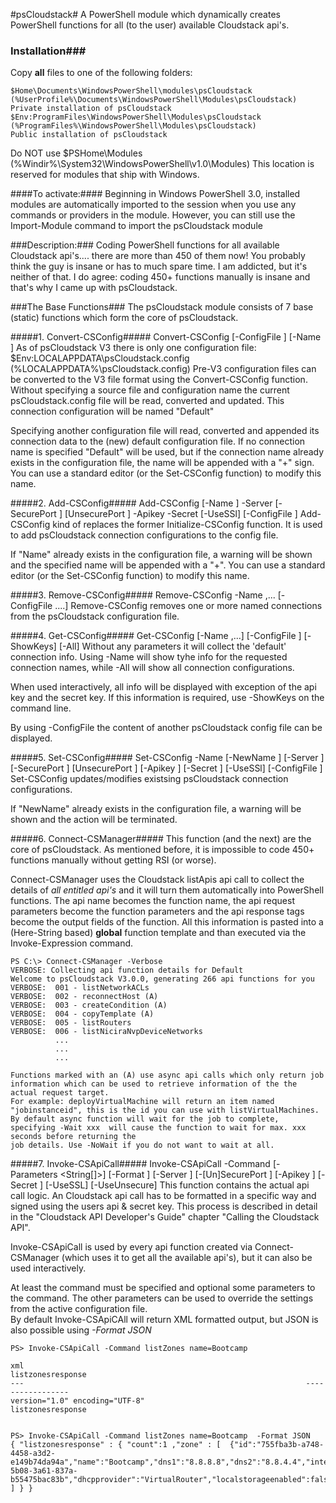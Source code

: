 #psCloudstack#
A PowerShell module which dynamically creates PowerShell functions for all (to the user) available Cloudstack api's.

### Installation###
Copy **all** files to one of the following folders:
```
$Home\Documents\WindowsPowerShell\modules\psCloudstack (%UserProfile%\Documents\WindowsPowerShell\Modules\psCloudstack)      Private installation of psCloudstack
$Env:ProgramFiles\WindowsPowerShell\Modules\psCloudstack (%ProgramFiles%\WindowsPowerShell\Modules\psCloudstack)               Public installation of psCloudstack
```
Do NOT use $PSHome\Modules (%Windir%\System32\WindowsPowerShell\v1.0\Modules) This location is reserved for modules that ship with Windows.

####To activate:####
Beginning in Windows PowerShell 3.0, installed modules are automatically imported to the session when you use any commands or providers in the module. However, you can still use the Import-Module command to import the psCloudstack module

###Description:###
Coding PowerShell functions for all available Cloudstack api's.... there are more than 450 of them now! You probably think the guy is insane or has to much spare time. I am addicted, but it's neither of that. I do agree: coding 450+ functions manually is insane and that's why I came up with psCloudstack.

###The Base Functions###
The psCloudstack module consists of 7 base (static) functions which form the core of psCloudstack.

#####1. Convert-CSConfig#####
    Convert-CSConfig [-ConfigFile <string>] [-Name <string>]
As of psCloudstack V3 there is only one configuration file: $Env:LOCALAPPDATA\psCloudstack.config (%LOCALAPPDATA%\psCloudstack.config)
Pre-V3 configuration files can be converted to the V3 file format using the Convert-CSConfig function. Without specifying a source file and configuration name the current psCloudstack.config file will be read, converted and updated. This connection configuration will be named "Default"

Specifying another configuration file will read, converted and appended its connection data to the (new) default configuration file. If no connection name is specified "Default" will be used, but if the connection name already exists in the configuration file, the name will be appended with a "+" sign. You can use a standard editor (or the Set-CSConfig function) to modify this name.

#####2. Add-CSConfig#####
    Add-CSConfig [-Name <string>] -Server <string> [-SecurePort <number>] [UnsecurePort <number>] -Apikey <string> -Secret <string> [-UseSSl] [-ConfigFile <string>]
Add-CSConfig kind of replaces the former Initialize-CSConfig function. It is used to add psCloudstack connection configurations to the config file.

If "Name" already exists in the configuration file, a warning will be shown and the specified name will be appended with a "+". You can use a standard editor (or the Set-CSConfig function) to modify this name.

#####3. Remove-CSConfig#####
    Remove-CSConfig -Name <string>,... [-ConfigFile ....]
Remove-CSConfig removes one or more named connections from the psCloudstack configuration file.

#####4. Get-CSConfig#####
    Get-CSConfig [-Name <string>,...] [-ConfigFile <String>] [-ShowKeys] [-All]
Without any parameters it will collect the 'default' connection info.
Using -Name will show tyhe info for the requested connection names, while -All will show all connection configurations.

When used interactively, all info will be displayed with exception of the api key and the secret key. If this information is required, use -ShowKeys on the command line.

By using -ConfigFile the content of another psCloudstack config file can be displayed.

#####5. Set-CSConfig#####
    Set-CSConfig -Name <string> [-NewName <string>] [-Server <string>] [-SecurePort <number>] [UnsecurePort <number>] [-Apikey <string>] [-Secret <string>] [-UseSSl] [-ConfigFile <string>]
Set-CSConfig updates/modifies existsing psCloudstack connection configurations.

If "NewName" already exists in the configuration file, a warning will be shown and the action will be terminated.

#####6. Connect-CSManager#####
This function (and the next) are the core of psCloudstack. As mentioned before, it is impossible to code 450+ functions manually without getting RSI (or worse).

Connect-CSManager uses the Cloudstack listApis api call to collect the details of *all entitled api's* and it will turn them automatically into PowerShell functions.
The api name becomes the function name, the api request parameters become the function parameters and the api response tags become the output fields of the function.
All this information is pasted into a (Here-String based) **global** function template and than executed via the Invoke-Expression command.

```
PS C:\> Connect-CSManager -Verbose
VERBOSE: Collecting api function details for Default
Welcome to psCloudstack V3.0.0, generating 266 api functions for you
VERBOSE:  001 - listNetworkACLs
VERBOSE:  002 - reconnectHost (A)
VERBOSE:  003 - createCondition (A)
VERBOSE:  004 - copyTemplate (A)
VERBOSE:  005 - listRouters
VERBOSE:  006 - listNiciraNvpDeviceNetworks
          ...
          ...
          ...

Functions marked with an (A) use async api calls which only return job information which can be used to retrieve information of the the actual request target.
For example: deployVirtualMachine will return an item named "jobinstanceid", this is the id you can use with listVirtualMachines.
By default async function will wait for the job to complete, specifying -Wait xxx  will cause the function to wait for max. xxx seconds before returning the
job details. Use -NoWait if you do not want to wait at all.
```

#####7. Invoke-CSApiCall#####
    Invoke-CSApiCall -Command <String> [-Parameters <String[]>] [-Format <string>] [-Server <String>] [-[Un]SecurePort <Int32>] [-Apikey <String>] [-Secret <String>] [-UseSSL] [-UseUnsecure]
This function contains the actual api call logic. An Cloudstack api call has to be formatted in a specific way and signed using the users api & secret key. This process is described in detail in the "Cloudstack API Developer's Guide" chapter "Calling the Cloudstack API".

Invoke-CSApiCall is used by every api function created via Connect-CSManager (which uses it to get all the available api's), but it can also be used interactively.

At least the command must be specified and optional some parameters to the command. The other parameters can be used to override the settings from the active configuration file.        
By default Invoke-CSApiCAll will return XML formatted output, but JSON is also possible using *-Format JSON*
```
PS> Invoke-CSApiCall -Command listZones name=Bootcamp 

xml                                                               listzonesresponse
---                                                               -----------------
version="1.0" encoding="UTF-8"                                    listzonesresponse


PS> Invoke-CSApiCall -Command listZones name=Bootcamp  -Format JSON
{ "listzonesresponse" : { "count":1 ,"zone" : [  {"id":"755fba3b-a748-4458-a3d2-e149b74da94a","name":"Bootcamp","dns1":"8.8.8.8","dns2":"8.8.4.4","internaldns1":"192.168.56.11","guestcidraddress":"10.1.1.0/24","networktype":"Advanced","securitygroupsenabled":false,"allocationstate":"Enabled","zonetoken":"277b0fae-5b08-3a61-837a-b55475bac83b","dhcpprovider":"VirtualRouter","localstorageenabled":false} ] } }
```
